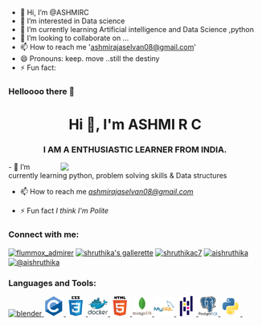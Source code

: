 - 👋 Hi, I’m @ASHMIRC
- 👀 I’m interested in Data science
- 🌱 I’m currently learning Artificial intelligence and Data Science ,python
- 💞️ I’m looking to collaborate on ...
- 📫 How to reach me 'ashmirajaselvan08@gmail.com'
- 😄 Pronouns: keep. move ..still the destiny
- ⚡ Fun fact: 

### Helloooo there 👋

<!--
** is a ✨ special ✨ repository because its README.md (this file) appears on your GitHub profile.

-->

<h1 align="center">Hi 👋, I'm ASHMI R C</h1>
<h3 align="center">I AM A ENTHUSIASTIC LEARNER FROM INDIA.</h3>
<image align="right" width="400" src="https://github.com/shruthika77/shruthika77/blob/main/Face%20ID%20glitch%20effect.gif">
- 🌱 I’m currently learning python, problem solving skills & Data structures

- 📫 How to reach me *ashmirajaselvan08@gmail.com*

- ⚡ Fun fact *I think I'm Polite*

<h3 align="left">Connect with me:</h3>
<p align="left">
<a href="https://instagram.com/flummox_admirer" target="blank"><img align="center" src="https://raw.githubusercontent.com/rahuldkjain/github-profile-readme-generator/master/src/images/icons/Social/instagram.svg" alt="flummox_admirer" height="30" width="40" /></a>
<a href="https://www.youtube.com/c/shruthika's gallerette" target="blank"><img align="center" src="https://raw.githubusercontent.com/rahuldkjain/github-profile-readme-generator/master/src/images/icons/Social/youtube.svg" alt="shruthika's gallerette" height="30" width="40" /></a>
<a href="https://www.codechef.com/users/shruthikac7" target="blank"><img align="center" src="https://cdn.jsdelivr.net/npm/simple-icons@3.1.0/icons/codechef.svg" alt="shruthikac7" height="30" width="40" /></a>
<a href="https://www.hackerrank.com/aishruthika" target="blank"><img align="center" src="https://raw.githubusercontent.com/rahuldkjain/github-profile-readme-generator/master/src/images/icons/Social/hackerrank.svg" alt="aishruthika" height="30" width="40" /></a>
<a href="https://www.hackerearth.com/@aishruthika" target="blank"><img align="center" src="https://raw.githubusercontent.com/rahuldkjain/github-profile-readme-generator/master/src/images/icons/Social/hackerearth.svg" alt="@aishruthika" height="30" width="40" /></a>
</p>

<h3 align="left">Languages and Tools:</h3>
<p align="left"> <a href="https://www.blender.org/" target="_blank" rel="noreferrer"> <img src="https://download.blender.org/branding/community/blender_community_badge_white.svg" alt="blender" width="40" height="40"/> </a> <a href="https://www.cprogramming.com/" target="_blank" rel="noreferrer"> <img src="https://raw.githubusercontent.com/devicons/devicon/master/icons/c/c-original.svg" alt="c" width="40" height="40"/> </a> <a href="https://www.w3schools.com/css/" target="_blank" rel="noreferrer"> <img src="https://raw.githubusercontent.com/devicons/devicon/master/icons/css3/css3-original-wordmark.svg" alt="css3" width="40" height="40"/> </a> <a href="https://www.docker.com/" target="_blank" rel="noreferrer"> <img src="https://raw.githubusercontent.com/devicons/devicon/master/icons/docker/docker-original-wordmark.svg" alt="docker" width="40" height="40"/> </a> <a href="https://www.w3.org/html/" target="_blank" rel="noreferrer"> <img src="https://raw.githubusercontent.com/devicons/devicon/master/icons/html5/html5-original-wordmark.svg" alt="html5" width="40" height="40"/> </a> <a href="https://www.mongodb.com/" target="_blank" rel="noreferrer"> <img src="https://raw.githubusercontent.com/devicons/devicon/master/icons/mongodb/mongodb-original-wordmark.svg" alt="mongodb" width="40" height="40"/> </a> <a href="https://www.mysql.com/" target="_blank" rel="noreferrer"> <img src="https://raw.githubusercontent.com/devicons/devicon/master/icons/mysql/mysql-original-wordmark.svg" alt="mysql" width="40" height="40"/> </a> <a href="https://pandas.pydata.org/" target="_blank" rel="noreferrer"> <img src="https://raw.githubusercontent.com/devicons/devicon/2ae2a900d2f041da66e950e4d48052658d850630/icons/pandas/pandas-original.svg" alt="pandas" width="40" height="40"/> </a> <a href="https://www.postgresql.org" target="_blank" rel="noreferrer"> <img src="https://raw.githubusercontent.com/devicons/devicon/master/icons/postgresql/postgresql-original-wordmark.svg" alt="postgresql" width="40" height="40"/> </a> <a href="https://www.python.org" target="_blank" rel="noreferrer"> <img src="https://raw.githubusercontent.com/devicons/devicon/master/icons/python/python-original.svg" alt="python" width="40" height="40"/> </a> </p>
<!---
ASHMIRC/ASHMIRC is a ✨ special ✨ repository because its `README.md` (this file) appears on your GitHub profile.
You can click the Preview link to take a look at your changes.
--->
